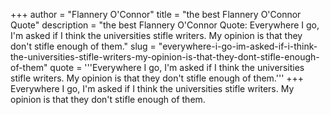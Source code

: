+++
author = "Flannery O'Connor"
title = "the best Flannery O'Connor Quote"
description = "the best Flannery O'Connor Quote: Everywhere I go, I'm asked if I think the universities stifle writers. My opinion is that they don't stifle enough of them."
slug = "everywhere-i-go-im-asked-if-i-think-the-universities-stifle-writers-my-opinion-is-that-they-dont-stifle-enough-of-them"
quote = '''Everywhere I go, I'm asked if I think the universities stifle writers. My opinion is that they don't stifle enough of them.'''
+++
Everywhere I go, I'm asked if I think the universities stifle writers. My opinion is that they don't stifle enough of them.
